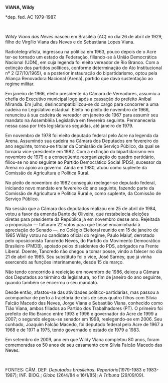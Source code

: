 **VIANA, Wildy**

\*dep. fed. AC 1979-1987.

 

*Wildy Viana das Neves* nasceu em Brasiléia (AC) no dia 26 de abril de
1929, filho de Virgílio Viana das Neves e de Sebastiana Lopes Viana.

Radiotelegrafista, ingressou na política em 1963, pouco depois de o Acre
ter-se tornado um estado da Federação, filiando-se à União Democrática
Nacional (UDN), em cuja legenda foi eleito vereador de Rio Branco. Com a
extinção dos partidos políticos, conforme determinação do Ato
Institucional nº 2 (27/10/1965), e a posterior instauração do
bipartidarismo, optou pela Aliança Renovadora Nacional (Arena), partido
que dava sustentação ao regime militar.

Em janeiro de 1966, eleito presidente da Câmara de Vereadores, assumiu a
chefia do Executivo municipal logo após a cassação do prefeito Aníbal
Miranda. Em julho, desincompatibilizou-se do cargo para concorrer a uma
cadeira no Legislativo estadual. Eleito no pleito de novembro de 1966,
renunciou à sua cadeira de vereador em janeiro de 1967 para assumir seu
mandato na Assembléia Legislativa em fevereiro seguinte. Permaneceria
nessa casa por três legislaturas seguidas, até janeiro de 1979.

Em novembro de 1978 foi eleito deputado federal pelo Acre na legenda da
Arena. Assumindo sua cadeira na Câmara dos Deputados em fevereiro do ano
seguinte, tornou-se titular da Comissão de Serviço Público, da qual se
tornaria vice-presidente em 1982. Com a extinção do bipartidarismo em
novembro de 1979 e a conseqüente reorganização do quadro partidário,
filiou-se no ano seguinte ao Partido Democrático Social (PDS), sucessor
da Arena no apoio ao governo. Ainda em 1980, atuou como suplente da
Comissão de Agricultura e Política Rural.

No pleito de novembro de 1982 conseguiu reeleger-se deputado federal,
iniciando novo mandato em fevereiro do ano seguinte, fazendo parte da
Comissão de Agricultura e Política Rural e, como suplente, da Comissão
de Serviço Público.

Na sessão que a Câmara dos deputados realizou em 25 de abril de 1984,
votou a favor da emenda Dante de Oliveira, que restabelecia eleições
diretas para presidente da República já em novembro desse ano. Rejeitada
a proposição — faltaram 22 votos para que fosse encaminhada à apreciação
do Senado —, no Colégio Eleitoral reunido em 15 de janeiro de 1985 Wildy
votou no candidato oficial do regime, Paulo Maluf, derrotado pelo
oposicionista Tancredo Neves, do Partido do Movimento Democrático
Brasileiro (PMDB), apoiado pelos dissidentes do PDS, abrigados na Frente
Liberal. Doente, Tancredo não chegou a tomar posse, vindo a falecer no
dia 21 de abril de 1985. Seu substituto foi o vice, José Sarney, que já
vinha exercendo as funções interinamente, desde 15 de março.

Não tendo concorrido à reeleição em novembro de 1986, deixou a Câmara
dos Deputados ao término da legislatura, no fim de janeiro do ano
seguinte, quando também se encerrou o seu mandato.

Desde então, afastou-se das atividades político-partidárias, mas passou
a acompanhar de perto a trajetória de dois de seus quatro filhos com
Sílvia Falcão Macedo das Neves, Jorge Viana e Sebastião Viana, conhecido
como Tião Viana, ambos filiados ao Partido dos Trabalhadores (PT). O
primeiro foi prefeito de Rio Branco entre 1993 e 1996 e governador do
Acre de 1999 a 2007; o segundo elegeu-se senador em 1998, reelegendo-se
em 2006. Seu cunhado, Joaquim Falcão Macedo, foi deputado federal pelo
Acre de 1967 a 1968 e de 1971 a 1975, tendo governado o estado de 1979 a
1983.

Em setembro de 2009, ano em que Wildy Viana completou 80 anos, foram
comemoradas os 50 anos de seu casamento com Sílvia Falcão Macedo das
Neves. 

               

FONTES: CÂM. DEP. *Deputados brasileiros. Repertório*(1979-1983 e
1983-1987); INF. BIOG.; *Globo* (26/4/84 e 16/1/85); *A Tribuna*
(29/09/09).

 
